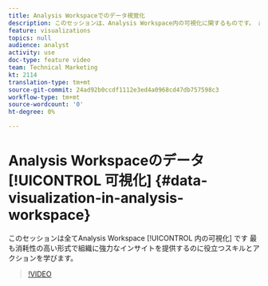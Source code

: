 ```yaml
---
title: Analysis Workspaceでのデータ視覚化
description: このセッションは、Analysis Workspace内の可視化に関するものです。 最も消耗性の高い形式で組織に強力なインサイトを提供するのに役立つスキルとアクションを学びます。
feature: visualizations
topics: null
audience: analyst
activity: use
doc-type: feature video
team: Technical Marketing
kt: 2114
translation-type: tm+mt
source-git-commit: 24ad92b0ccdf1112e3ed4a0968cd47db757598c3
workflow-type: tm+mt
source-wordcount: '0'
ht-degree: 0%

---
```



# Analysis Workspaceのデータ [!UICONTROL 可視化] {#data-visualization-in-analysis-workspace}

このセッションは全てAnalysis Workspace [!UICONTROL 内の可視化] です 最も消耗性の高い形式で組織に強力なインサイトを提供するのに役立つスキルとアクションを学びます。

>[!VIDEO](https://video.tv.adobe.com/v/25036/?quality=12)
